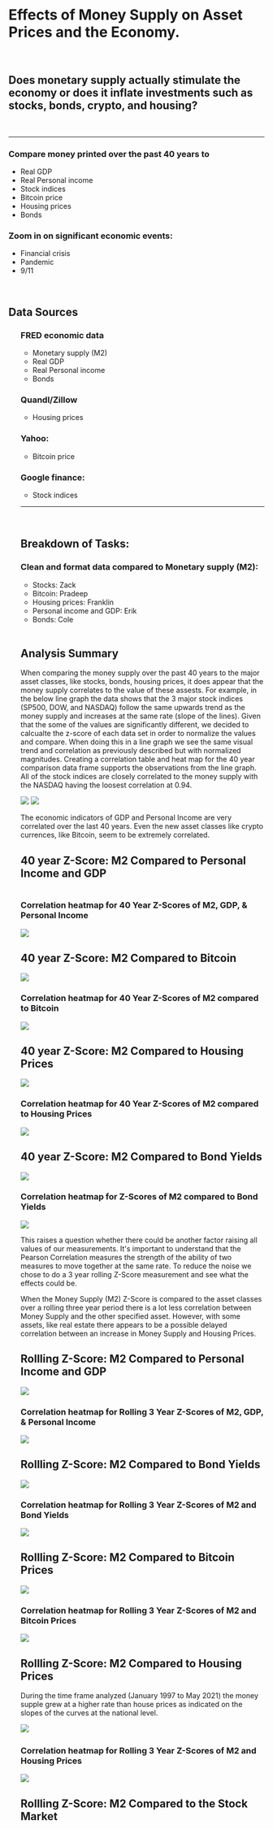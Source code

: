 <h1>Effects of Money Supply on Asset Prices and the Economy.</h1>

<br>
<h2>Does monetary supply actually stimulate the economy or does it inflate investments such as stocks, bonds, crypto, and housing?
</h2><br>
<hr>
<h3>Compare money printed over the past 40 years to</h3>
<ul>
	<li>Real GDP</li>
	<li>Real Personal income</li>
	<li>Stock indices</li>
	<li>Bitcoin price</li>
	<li>Housing prices</li>
	<li>Bonds</li>
</ul>
<h3>Zoom in on significant economic events:</h3>
<ul>
	<li>Financial crisis</li>
	<li>Pandemic</li>
	<li>9/11</li>
</ul>
<br>
<h2>Data Sources</h2>
<ul>
<h3>FRED economic data</h3>
<ul>
    <li>Monetary supply (M2)</li>
    <li>Real GDP</li>
    <li>Real Personal income</li>
    <li>Bonds</li>
</ul>
<h3>Quandl/Zillow</h3>
<ul>
    <li>Housing prices</li>
</ul> 
<h3>Yahoo:</h3>
<ul>
    <li>Bitcoin price</li>
</ul> 
<h3>Google finance:</h3>
<ul>
    <li>Stock indices</li>
</ul>
<hr>
<br>
<h2>
Breakdown of Tasks:
</h2>
<h3>Clean and format data compared to Monetary supply (M2):</h3>
<ul>
    <li>Stocks: Zack</li>
    <li>Bitcoin: Pradeep</li>
    <li>Housing prices: Franklin </li>
    <li>Personal income and GDP: Erik </li>
    <li>Bonds: Cole</li>
</ul>
<br>
<h2>
Analysis Summary
</h2>
<p>
When comparing the money supply over the past 40 years to the major asset classes, like stocks, bonds, housing prices, it does appear that the money supply correlates to the value of these assests. For example, in the below line graph the data shows that the 3 major stock indices (SP500, DOW, and NASDAQ) follow the same upwards trend as the money supply and increases at the same rate (slope of the lines). Given that the some of the values are significantly different, we decided to calcualte the z-score of each data set in order to normalize the values and compare. When doing this in a line graph we see the same visual trend and correlation as previously described but with normalized magnitudes. Creating a correlation table and heat map for the 40 year comparison data frame supports the observations from the line graph. All of the stock indices are closely correlated to the money supply with the NASDAQ having the loosest correlation at 0.94.   
</p>

<!-- ![image](Resources/Stock Index Z-Score Comparison Graph.png) -->
<img src="Resources/Stock Index Z-Score Comparison Graph.png">

<img src="Resources/Overall Correlation Heat Map.png">

<p>
The economic indicators of GDP and Personal Income are very correlated over the last 40 years.  Even the new asset classes like crypto currences, like Bitcoin, seem to be extremely correlated.
</p>
<h2>40 year Z-Score: M2 Compared to Personal Income and GDP</h2>
<img src="">
<br>
<h3>Correlation heatmap for 40 Year Z-Scores of M2, GDP, & Personal Income</h3>
<img src="Resources/el-Correlation_of_M2_GDP_Income_40yr.png">

<h2>40 year Z-Score: M2 Compared to Bitcoin</h2>
<img src="pd_z_score_m2sl_btc_plot.png">
<br>
<h3>Correlation heatmap for 40 Year Z-Scores of M2 compared to Bitcoin</h3>
<img src="Resources/pd_z_score_m2sl_btc_corr_hvplot.png">

<h2>40 year Z-Score: M2 Compared to Housing Prices</h2>
<img src="FVaca_2_National_plot_z_score.png">
<br>
<h3>Correlation heatmap for 40 Year Z-Scores of M2 compared to Housing Prices</h3>
<img src="Resources/FVaca_4_National_correlation_plot.png">

<h2>40 year Z-Score: M2 Compared to Bond Yields</h2>
<img src="Resources/ZScore_Plot_CM.png">
<br>
<h3>Correlation heatmap for Z-Scores of M2 compared to Bond Yields</h3>
<img src="Resources/Bond_M2_Heat_CM.png">



<p>This raises a question whether there could be another factor raising all values of our measurements.  It's important to understand that the Pearson Correlation measures the strength of the ability of two measures to move together at the same rate. To reduce the noise we chose to do a 3 year rolling Z-Score measurement and see what the effects could be.
</p>
<p>
When the Money Supply (M2) Z-Score is compared to the asset classes over a rolling three year period there is a lot less correlation between Money Supply and the other specified asset.  However, with some assets, like real estate there appears to be a possible delayed correlation between an increase in Money Supply and Housing Prices.
</p>

<h2>Rollling Z-Score: M2 Compared to Personal Income and GDP</h2>
<!-- ![image](Resources/el-Rolling_3year_Z-Score_M2_GDP_Income_plot.png) -->
<img src="Resources/el-Rolling_3year_Z-Score_M2_GDP_Income_plot.png">
<br>
<h3>Correlation heatmap for Rolling 3 Year Z-Scores of M2, GDP, & Personal Income</h3>
<img src="Resources/el-Correlation_of_M2_GDP_Income.png">

<h2>Rollling Z-Score: M2 Compared to Bond Yields</h2>
<!-- ![image](Resources/Rolling_ZScore_Plot_CM.png) -->
<img src="Resources/Rolling_ZScore_Plot_CM.png">
<br>
<h3>Correlation heatmap for Rolling 3 Year Z-Scores of M2 and Bond Yields</h3>
<img src="Resources/Bond_M2_Heat_CM.png">

<h2>Rollling Z-Score: M2 Compared to Bitcoin Prices</h2>
<!-- ![image](Resources/pd_rolling_z_score_m2sl_btc_corr_pandemic.png) -->
<img src="Resources/pd_rolling_z_score_m2sl_btc_corr_pandemic.png">
<br>
<h3>Correlation heatmap for Rolling 3 Year Z-Scores of M2 and Bitcoin Prices</h3>
<img src="Resources/pd_rolling_z_score_m2sl_btc_corr_hvplot.png">


<h2>Rollling Z-Score: M2 Compared to Housing Prices</h2>
<p>During the time frame analyzed (January 1997 to May 2021) the money supple grew at a higher rate than house prices as indicated on the slopes of the curves at the national level.</p>
​
<!-- ![image](Resources/FVaca_3_National_plot_rolling_z.png) -->
<img src="Resources/FVaca_3_National_plot_rolling_z.png">
<br>
<h3>Correlation heatmap for Rolling 3 Year Z-Scores of M2 and Housing Prices</h3>
<img src="Resources/FVaca_17_National_correlation_rolling_z_plot.png">

<h2>Rollling Z-Score: M2 Compared to the Stock Market</h2>
